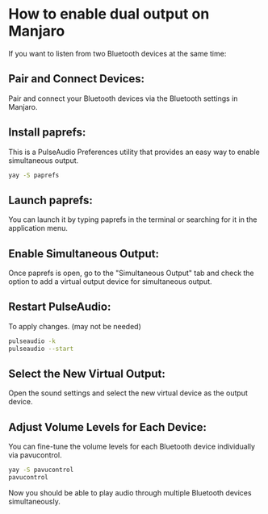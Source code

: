 # How to enable dual output on Manjaro

If you want to listen from two Bluetooth devices at the same time:

## Pair and Connect Devices:

Pair and connect your Bluetooth devices via the Bluetooth settings in Manjaro.

## Install paprefs:

This is a PulseAudio Preferences utility that provides an easy way to enable simultaneous output.

```bash
yay -S paprefs
```

## Launch paprefs:

You can launch it by typing paprefs in the terminal or searching for it in the application menu.

## Enable Simultaneous Output:

Once paprefs is open, go to the "Simultaneous Output" tab and check the option to add a virtual output device for simultaneous output.

## Restart PulseAudio: 
To apply changes. (may not be needed)

```bash
pulseaudio -k
pulseaudio --start
```

## Select the New Virtual Output:

Open the sound settings and select the new virtual device as the output device.

## Adjust Volume Levels for Each Device:

You can fine-tune the volume levels for each Bluetooth device individually via pavucontrol.

```bash
yay -S pavucontrol
pavucontrol
```

Now you should be able to play audio through multiple Bluetooth devices simultaneously.

